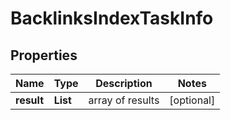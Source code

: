 # BacklinksIndexTaskInfo


## Properties

| Name | Type | Description | Notes |
|------------ | ------------- | ------------- | -------------|
**result** | **List<BacklinksIndexResultInfo>** | array of results |[optional]|
